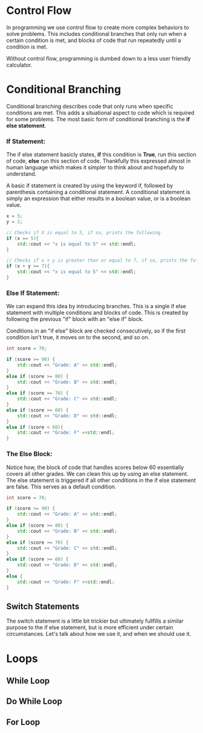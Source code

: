 # Control Flow

In programming we use control flow to create more complex behaviors to solve problems. This includes conditional branches that only run when a certain condition is met, and blocks of code that run repeatedly until a condition is met.

Without control flow, programming is dumbed down to a less user friendly calculator.

# Conditional Branching

Conditional branching describes code that only runs when specific conditions are met. This adds a situational aspect to code which is required for some problems. The most basic form of conditional branching is the **if else statement**.

### If Statement:

The if else statement basicly states, **if** this condition is **True**, run this section of code, **else** run this section of code. Thankfully this expressed almost in human language which makes it simpler to think about and hopefully to understand.

A basic if statement is created by using the keyword if, followed by parenthesis containing a conditional statement. A conditional statement is simply an expression that either results in a boolean value, or is a boolean value.

```cpp
x = 5;
y = 2;

// Checks if X is equal to 5, if so, prints the following
if (x == 5){
    std::cout << "x is equal to 5" << std::endl;
}

// Checks if x + y is greater than or equal to 7, if so, prints the following
if (x + y >= 7){
    std::cout << "x is equal to 5" << std::endl;
}

```

### Else If Statement:

We can expand this idea by introducing branches. This is a single if else statement with multiple conditions and blocks of code. This is created by following the previous "if" block with an "else if" block. 

Conditions in an "if else" block are checked consecutively, so if the first condition isn't true, it moves on to the second, and so on. 

```cpp
int score = 70;

if (score >= 90) {
    std::cout << "Grade: A" << std::endl;
} 
else if (score >= 80) {
    std::cout << "Grade: B" << std::endl;
} 
else if (score >= 70) {
    std::cout << "Grade: C" << std::endl;
} 
else if (score >= 60) {
    std::cout << "Grade: D" << std::endl;
} 
else if (score < 60){
    std::cout << "Grade: F" <<std::endl;
}
```

### The Else Block:

Notice how, the block of code that handles scores below 60 essentially covers all other grades. We can clean this up by using an else statement. The else statement is triggered if all other conditions in the if else statement are false. This serves as a default condition.

```cpp
int score = 70;

if (score >= 90) {
    std::cout << "Grade: A" << std::endl;
} 
else if (score >= 80) {
    std::cout << "Grade: B" << std::endl;
} 
else if (score >= 70) {
    std::cout << "Grade: C" << std::endl;
} 
else if (score >= 60) {
    std::cout << "Grade: D" << std::endl;
} 
else {
    std::cout << "Grade: F" <<std::endl;
}
```

## Switch Statements

The switch statement is a little bit trickier but ultimately fullfills a similar purpose to the if else statement, but is more efficient under certain circumstances. Let's talk about how we use it, and when we should use it.




# Loops

## While Loop

## Do While Loop

## For Loop